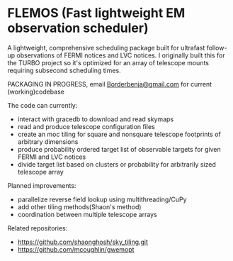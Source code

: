 # FLEMOS (Fast lightweight EM observation scheduler)
A lightweight, comprehensive scheduling package built for ultrafast follow-up observations of FERMI notices and LVC notices. I originally built this for the TURBO project so it's optimized for an array of telescope mounts requiring subsecond scheduling times.


PACKAGING IN PROGRESS,
email Borderbenja@gmail.com for current (working)codebase

The code can currently:
- interact with gracedb to download and read skymaps
- read and produce telescope configuration files
- create an moc tiling for square and nonsquare telescope footprints of arbitrary dimensions
- produce probability ordered target list of observable targets for given FERMI and LVC notices
- divide target list based on clusters or probability for arbitrarily sized telescope array

Planned improvements:
- parallelize reverse field lookup using multithreading/CuPy
- add other tiling methods(Shaon's method)
- coordination between multiple telescope arrays


Related repositories:
- https://github.com/shaonghosh/sky_tiling.git 
- https://github.com/mcoughlin/gwemopt
